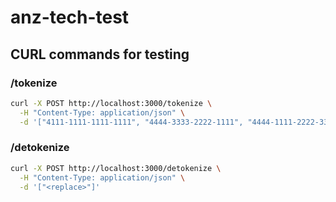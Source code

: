 # anz-tech-test

## CURL commands for testing

### /tokenize

```bash
curl -X POST http://localhost:3000/tokenize \
  -H "Content-Type: application/json" \
  -d '["4111-1111-1111-1111", "4444-3333-2222-1111", "4444-1111-2222-3333"]'
```

### /detokenize

```bash
curl -X POST http://localhost:3000/detokenize \
  -H "Content-Type: application/json" \
  -d '["<replace>"]'
```
